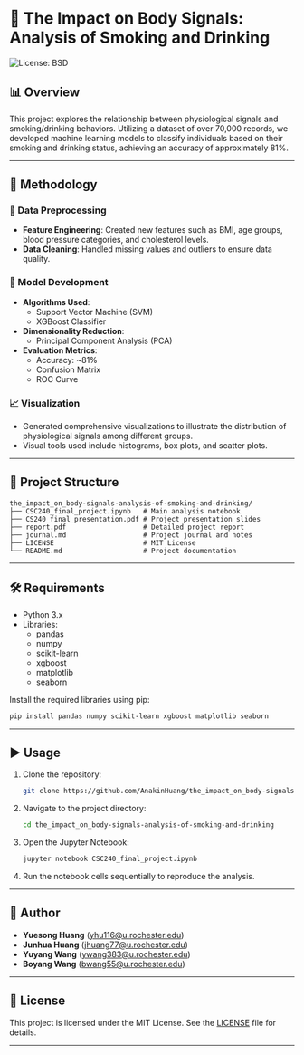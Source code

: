 # 🧬 The Impact on Body Signals: Analysis of Smoking and Drinking

![License: BSD](https://img.shields.io/badge/License-BSD%203--Clause-blue.svg)

## 📊 Overview

This project explores the relationship between physiological signals and smoking/drinking behaviors. Utilizing a dataset of over 70,000 records, we developed machine learning models to classify individuals based on their smoking and drinking status, achieving an accuracy of approximately 81%.

---

## 🧠 Methodology

### 🔄 Data Preprocessing

- **Feature Engineering**: Created new features such as BMI, age groups, blood pressure categories, and cholesterol levels.
- **Data Cleaning**: Handled missing values and outliers to ensure data quality.

### 🧪 Model Development

- **Algorithms Used**:
  - Support Vector Machine (SVM)
  - XGBoost Classifier
- **Dimensionality Reduction**:
  - Principal Component Analysis (PCA)
- **Evaluation Metrics**:
  - Accuracy: ~81%
  - Confusion Matrix
  - ROC Curve

### 📈 Visualization

- Generated comprehensive visualizations to illustrate the distribution of physiological signals among different groups.
- Visual tools used include histograms, box plots, and scatter plots.

---

## 📁 Project Structure

```
the_impact_on_body-signals-analysis-of-smoking-and-drinking/
├── CSC240_final_project.ipynb   # Main analysis notebook
├── CS240_final_presentation.pdf # Project presentation slides
├── report.pdf                   # Detailed project report
├── journal.md                   # Project journal and notes
├── LICENSE                      # MIT License
└── README.md                    # Project documentation
```

---

## 🛠️ Requirements

- Python 3.x
- Libraries:
  - pandas
  - numpy
  - scikit-learn
  - xgboost
  - matplotlib
  - seaborn

Install the required libraries using pip:

```bash
pip install pandas numpy scikit-learn xgboost matplotlib seaborn
```

---

## ▶️ Usage

1. Clone the repository:

   ```bash
   git clone https://github.com/AnakinHuang/the_impact_on_body-signals-analysis-of-smoking-and-drinking.git
   ```

2. Navigate to the project directory:

   ```bash
   cd the_impact_on_body-signals-analysis-of-smoking-and-drinking
   ```

3. Open the Jupyter Notebook:

   ```bash
   jupyter notebook CSC240_final_project.ipynb
   ```

4. Run the notebook cells sequentially to reproduce the analysis.

---

## 👤 Author

- **Yuesong Huang** (yhu116@u.rochester.edu)
- **Junhua Huang** (jhuang77@u.rochester.edu)
- **Yuyang Wang** (ywang383@u.rochester.edu)
- **Boyang Wang** (bwang55@u.rochester.edu)

---

## 📄 License

This project is licensed under the MIT License. See the [LICENSE](LICENSE) file for details.

---
